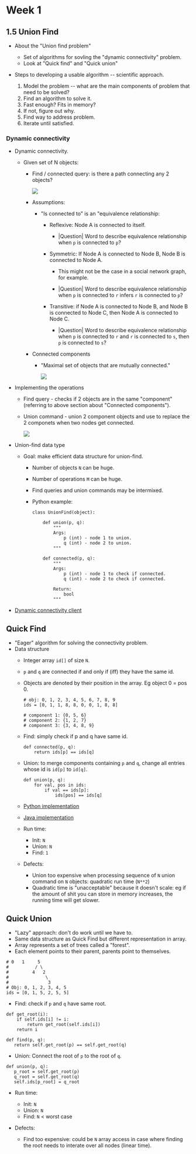 # Week 1

## 1.5 Union Find

* About the "Union find problem"

  * Set of algorithms for sovling the "dynamic connectivity" problem. 
  * Look at "Quick find" and "Quick union"

* Steps to developing a usable algorithm -- scientific approach.

  1. Model the problem -- what are the main components of problem that need to be solved?
  2. Find an algorithm to solve it.
  3. Fast enough? Fits in memory?
  4. If not, figure out why.
  5. Find way to address problem.
  6. Iterate until satisfied.


### Dynamic connectivity

* Dynamic connectivity.


  * Given set of N objects:
    * Find / connected query: is there a path connecting any 2 objects?

      <img src="./images/dynamic-connectivity.png"></img>

    * Assumptions:

      * "Is connected to" is an "equivalence relationship:
        * Reflexive: Node A is connected to itself.

            * |Question| Word to describe equivalence relationship when ``p`` is connected to ``p``?

        * Symmetric: If Node A is connected to Node B, Node B is connected to Node A.
          * This might not be the case in a social network graph, for example.

          * |Question| Word to describe equivalence relationship when ``p`` is connected to ``r`` infers ``r`` is connected to ``p``?

        * Transitive: if Node A is connected to Node B, and Node B is connected to Node C, then Node A is connected to Node C.

          * |Question| Word to describe equivalence relationship when ``p`` is connected to ``r`` and ``r`` is connected to ``s``, then ``p`` is connected to ``s``?

    * Connected components

      * "Maximal set of objects that are mutually connected."

        <img src="./images/connected-components.png"></img>

* Implementing the operations

  * Find query - checks if 2 objects are in the same "component" (referring to above section about "Connected components").
  * Union command - union 2 component objects and use to replace the 2 componets when two nodes get connected.

      <img src="./images/union-find-operations.png"></img>

* Union-find data type

  * Goal: make efficient data structure for union-find.
    * Number of objects ``N`` can be huge.
    * Number of operations ``M`` can be huge.
    * Find queries and union commands may be intermixed.
    * Python example:

      ```
      class UnionFind(object):

          def union(p, q):
              """
              Args:
                  p (int) - node 1 to union.
                  q (int) - node 2 to union.
              """

          def connected(p, q):
              """
              Args:
                  p (int) - node 1 to check if connected.
                  q (int) - node 2 to check if connected.

              Return:
                  bool
              """
      ```
* [Dynamic connectivity client](./code/dynamic_connectivity_client.java)

## Quick Find

* "Eager" algorithm for solving the connectivity problem.
* Data structure
  * Integer array ``id[]`` of size ``N``.
  * ``p`` and ``q`` are connected if and only if (iff) they have the same id.
  * Objects are denoted by their position in the array. Eg object 0 = pos 0.

    ```
    # obj: 0, 1, 2, 3, 4, 5, 6, 7, 8, 9 
    ids = [0, 1, 1, 8, 8, 0, 0, 1, 8, 8]

    # component 1: {0, 5, 6}
    # component 2: {1, 2, 7}
    # component 3: {3, 4, 8, 9}
    ```

  * Find: simply check if p and q have same id.

    ```
    def connected(p, q):
        return ids[p] == ids[q]
    ``` 

  * Union: to merge components containing ``p`` and ``q``, change all entries whose id is ``id[p]`` to ``id[q]``.

    ```
    def union(p, q):
        for val, pos in ids:
            if val == ids[p]:
                ids[pos] == ids[q]
    ```

  * [Python implementation](./code/python/quick_find.py)
  * [Java implementation](./code/java/QuickFind.class)

  * Run time:

    * Init: ``N``
    * Union: ``N``
    * Find: ``1``

  * Defects:

    * Union too expensive when processing sequence of ``N`` union command on ``N`` objects: quadratic run time (``N**2``)
    * Quadratic time is "unacceptable" because it doesn't scale: eg if the amount of shit you can store in memory increases, the running time will get slower.

## Quick Union

  * "Lazy" approach: don't do work until we have to.
  * Same data structure as Quick Find but different representation in array.
  * Array represents a set of trees called a "forest".
  * Each element points to their parent, parents point to themselves.

  ```
  # 0   1     5
  #          / \
  #         4   2
  #              \
  #               3
  # Obj: 0, 1, 2, 3, 4, 5
  ids = [0, 1, 5, 2, 5, 5]
  ```

  * Find: check if ``p`` and ``q`` have same root.

  ```
  def get_root(i):
      if self.ids[i] != i:
          return get_root(self.ids[i])
      return i

  def find(p, q):
     return self.get_root(p) == self.get_root(q)
  ```

  * Union: Connect the root of ``p`` to the root of ``q``.

  ```
  def union(p, q):
     p_root = self.get_root(p)
     q_root = self.get_root(q)
     self.ids[p_root] = q_root
  ```

  * Run time:

    * Init: ``N``
    * Union: ``N``
    * Find: ``N``  <  worst case

  * Defects:

    * Find too expensive: could be ``N`` array access in case where finding the root needs to interate over all nodes (linear time).
